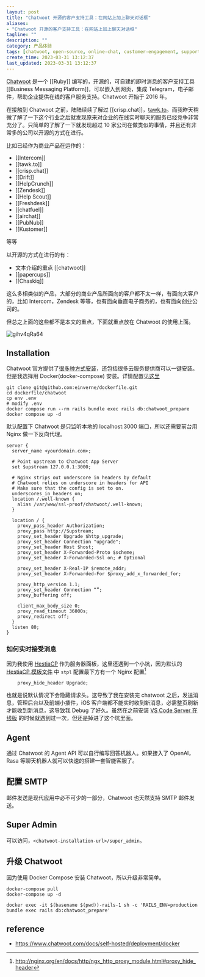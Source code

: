 ```yaml
---
layout: post
title: "Chatwoot 开源的客户支持工具：在网站上加上聊天对话框"
aliases:
- "Chatwoot 开源的客户支持工具：在网站上加上聊天对话框"
tagline: ""
description: ""
category: 产品体验
tags: [chatwoot, open-source, online-chat, customer-engagement, support, real-time-support]
create_time: 2023-03-31 13:12:37
last_updated: 2023-03-31 13:12:37
---
```


[Chatwoot](https://www.chatwoot.com/) 是一个 [[Ruby]] 编写的，开源的，可自建的即时消息的客户支持工具 [[Business Messaging Platform]]，可以嵌入到网页，集成 Telegram，电子邮件，帮助企业提供在线的客户服务支持。Chatwoot 开始于 2016 年。

在接触到 Chatwoot 之前，陆陆续续了解过 [[crisp.chat]]，[tawk.to](/post/2023/03/tawk-to-usage.html)。而我昨天稍微了解了一下这个行业之后就发现原来对企业的在线实时聊天的服务已经竞争非常充分了。只简单的了解了一下就发现超过 10 家公司在做类似的事情，并且还有非常多的公司以开源的方式在进行。

比如已经作为商业产品在运作的：

- [[Intercom]]
- [[tawk.to]]
- [[crisp.chat]]
- [[Drift]]
- [[HelpCrunch]]
- [[Zendesk]]
- [[Help Scout]]
- [[Freshdesk]]
- [[chatfuel]]
- [[airchat]]
- [[PubNub]]
- [[Kustomer]]

等等

以开源的方式在进行的有：

- 文本介绍的重点 [[chatwoot]]
- [[papercups]]
- [[Chaskiq]]

这么多相类似的产品，大部分的商业产品所面向的客户都不太一样，有面向大客户的，比如 Intercom，Zendesk 等等，也有面向垂直电子商务的，也有面向创业公司的。

但总之上面的这些都不是本文的重点，下面就重点放在 Chatwoot 的使用上面。

![gihv4qRa64](https://pic.einverne.info/images/gihv4qRa64.png)
## Installation

Chatwoot 官方提供了[很多种方式安装](https://www.chatwoot.com/docs/self-hosted)，还包括很多云服务提供商可以一键安装。但是我选择用 Docker(docker-compose) 安装。详情配置见[这里](https://github.com/einverne/dockerfile/tree/master/chatwoot)

```
git clone git@github.com:einverne/dockerfile.git
cd dockerfile/chatwoot
cp env .env
# modify .env
docker compose run --rm rails bundle exec rails db:chatwoot_prepare
docker compose up -d
```

默认配置下 Chatwoot 是只监听本地的 localhost:3000 端口，所以还需要前台用 Nginx 做一下反向代理。

```
server {
  server_name <yourdomain.com>;

  # Point upstream to Chatwoot App Server
  set $upstream 127.0.0.1:3000;

  # Nginx strips out underscore in headers by default
  # Chatwoot relies on underscore in headers for API
  # Make sure that the config is set to on.
  underscores_in_headers on;
  location /.well-known {
    alias /var/www/ssl-proof/chatwoot/.well-known;
  }

  location / {
    proxy_pass_header Authorization;
    proxy_pass http://$upstream;
    proxy_set_header Upgrade $http_upgrade;
    proxy_set_header Connection "upgrade";
    proxy_set_header Host $host;
    proxy_set_header X-Forwarded-Proto $scheme;
    proxy_set_header X-Forwarded-Ssl on; # Optional

    proxy_set_header X-Real-IP $remote_addr;
    proxy_set_header X-Forwarded-For $proxy_add_x_forwarded_for;

    proxy_http_version 1.1;
    proxy_set_header Connection “”;
    proxy_buffering off;

    client_max_body_size 0;
    proxy_read_timeout 36000s;
    proxy_redirect off;
  }
  listen 80;
}
```

### 如何实时接受消息

因为我使用 [HestiaCP](/post/2022/07/web-server-control-panel-hestia-usage.html) 作为服务器面板，这里还遇到一个小坑，因为默认的 [HestiaCP 模板文件](/post/2023/01/hestiacp-web-template.html) 中 `stpl` 配置最下方有一个 Nginx 配置[^1]

[^1]: <http://nginx.org/en/docs/http/ngx_http_proxy_module.html#proxy_hide_header>

```
    proxy_hide_header Upgrade;
```

也就是说默认情况下会隐藏请求头。这导致了我在安装完 chatwoot 之后，发送消息，管理后台以及前端小插件，iOS 客户端都不能实时收到新消息，必需整页刷新才能收到新消息，这导致我 Debug 了好久。虽然在之前安装 [VS Code Server 在线版](/post/2023/03/visual-studio-code-server-usage.html) 的时候就遇到过一次，但还是掉进了这个坑里面。

## Agent

通过 Chatwoot 的 Agent API 可以自行编写回答机器人。如果接入了 OpenAI，Rasa 等聊天机器人就可以快速的搭建一套智能客服了。

## 配置 SMTP
邮件发送是现代应用中必不可少的一部分，Chatwoot 也天然支持 SMTP 邮件发送。

## Super Admin
可以访问，`<chatwoot-installation-url>/super_admin`。

## 升级 Chatwoot

因为使用 Docker Compose 安装 Chatwoot，所以升级非常简单。

```
docker-compose pull
docker-compose up -d

docker exec -it $(basename $(pwd))-rails-1 sh -c 'RAILS_ENV=production bundle exec rails db:chatwoot_prepare'
```

## reference

- <https://www.chatwoot.com/docs/self-hosted/deployment/docker>
